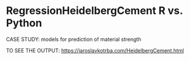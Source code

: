 # RegressionHeidelbergCement R vs. Python

CASE STUDY: models for prediction of material strength

TO SEE THE OUTPUT: https://jaroslavkotrba.com/HeidelbergCement.html

